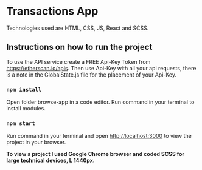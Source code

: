 # Transactions App

Technologies used are HTML, CSS, JS, React and SCSS.

## Instructions on how to run the project

To use the API service create a FREE Api-Key Token from https://etherscan.io/apis.
Then use Api-Key with all your api requests,
there is a note in the GlobalState.js file for the placement of your Api-Key.

### `npm install`

Open folder browse-app in a code editor.
Run command in your terminal to install modules.

### `npm start`

Run command in your terminal and open
[http://localhost:3000](http://localhost:3000) to view the project in your browser.

**To view a project I used Google Chrome browser and coded SCSS for large technical devices, L 1440px.**
